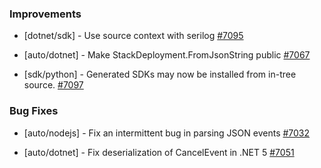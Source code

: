 ### Improvements

- [dotnet/sdk] - Use source context with serilog
  [#7095](https://github.com/pulumi/pulumi/pull/7095)

- [auto/dotnet] - Make StackDeployment.FromJsonString public
  [#7067](https://github.com/pulumi/pulumi/pull/7067)

- [sdk/python] - Generated SDKs may now be installed from in-tree source.
  [#7097](https://github.com/pulumi/pulumi/pull/7097)

### Bug Fixes

- [auto/nodejs] - Fix an intermittent bug in parsing JSON events 
  [#7032](https://github.com/pulumi/pulumi/pull/7032) 

- [auto/dotnet] - Fix deserialization of CancelEvent in .NET 5
  [#7051](https://github.com/pulumi/pulumi/pull/7051)
